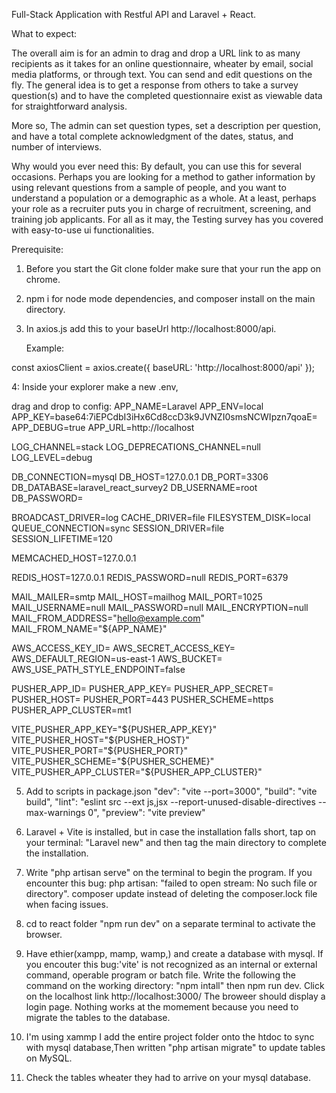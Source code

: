 Full-Stack Application with Restful API and Laravel + React.

What to expect:

The overall aim is for an admin to drag and drop a URL link to as many recipients as it takes for an online questionnaire, wheater by email, social media platforms, or through text. You can send and edit questions on the fly. The general idea is to get a response from others to take a survey question(s) and to have the completed questionnaire exist as viewable data for 
straightforward analysis.
  
More so, The admin can set question types, set a description per question, and have a total complete acknowledgment of the dates, status, and number of interviews.
 

Why would you ever need this:
By default, you can use this for several occasions. 
Perhaps you are looking for a method to gather information by using relevant questions from a sample of people, and you want to understand a population or a demographic as a whole. At a least, perhaps your role as a recruiter puts you in charge of recruitment, screening, and training job applicants. For all as it may, the Testing survey has you covered with easy-to-use ui functionalities. 


Prerequisite:

1. Before you start the Git clone folder make sure that your run the app on chrome.

2. npm i for node mode dependencies, and composer install on the main directory. 




3. In axios.js  add this to your baseUrl http://localhost:8000/api.

   Example:

const axiosClient = axios.create({
  baseURL: 'http://localhost:8000/api'
});





4:  Inside your explorer make a new .env, 

drag and drop to config:
APP_NAME=Laravel
APP_ENV=local
APP_KEY=base64:7iEPCdbI3iHx6Cd8ccD3k9JVNZI0smsNCWIpzn7qoaE=
APP_DEBUG=true
APP_URL=http://localhost

LOG_CHANNEL=stack
LOG_DEPRECATIONS_CHANNEL=null
LOG_LEVEL=debug

DB_CONNECTION=mysql
DB_HOST=127.0.0.1
DB_PORT=3306
DB_DATABASE=laravel_react_survey2
DB_USERNAME=root
DB_PASSWORD=

BROADCAST_DRIVER=log
CACHE_DRIVER=file
FILESYSTEM_DISK=local
QUEUE_CONNECTION=sync
SESSION_DRIVER=file
SESSION_LIFETIME=120

MEMCACHED_HOST=127.0.0.1

REDIS_HOST=127.0.0.1
REDIS_PASSWORD=null
REDIS_PORT=6379

MAIL_MAILER=smtp
MAIL_HOST=mailhog
MAIL_PORT=1025
MAIL_USERNAME=null
MAIL_PASSWORD=null
MAIL_ENCRYPTION=null
MAIL_FROM_ADDRESS="hello@example.com"
MAIL_FROM_NAME="${APP_NAME}"

AWS_ACCESS_KEY_ID=
AWS_SECRET_ACCESS_KEY=
AWS_DEFAULT_REGION=us-east-1
AWS_BUCKET=
AWS_USE_PATH_STYLE_ENDPOINT=false

PUSHER_APP_ID=
PUSHER_APP_KEY=
PUSHER_APP_SECRET=
PUSHER_HOST=
PUSHER_PORT=443
PUSHER_SCHEME=https
PUSHER_APP_CLUSTER=mt1

VITE_PUSHER_APP_KEY="${PUSHER_APP_KEY}"
VITE_PUSHER_HOST="${PUSHER_HOST}"
VITE_PUSHER_PORT="${PUSHER_PORT}"
VITE_PUSHER_SCHEME="${PUSHER_SCHEME}"
VITE_PUSHER_APP_CLUSTER="${PUSHER_APP_CLUSTER}"


5. Add to scripts in package.json "dev": "vite --port=3000",
        "build": "vite build",
        "lint": "eslint src --ext js,jsx --report-unused-disable-directives --max-warnings 0",
        "preview": "vite preview"
6. Laravel + Vite is installed, but in case the installation falls short, tap on your terminal: "Laravel new" and then tag the main directory to complete the installation.

7. Write "php artisan serve" on the terminal to begin the program. If you encounter this bug: php artisan: "failed to open stream: No such file or directory". composer update instead of deleting the composer.lock file when facing issues.
8. cd to react folder "npm run dev" on a separate terminal to activate the browser.
9. Have ethier(xampp, mamp, wamp,) and create a database with mysql. If you encouter this bug:'vite' is not recognized as an internal or external command,
operable program or batch file. Write the following the command on the working directory: "npm intall" then npm run dev. Click on the localhost link
http://localhost:3000/ The broweer should display a login page. Nothing works at the momement because you need to migrate the tables to the database.
11. I'm using xammp I add the entire project folder onto the htdoc to sync with mysql database,Then written "php artisan migrate" to update tables on MySQL.
12. Check the tables wheater they had to arrive on your mysql database.





